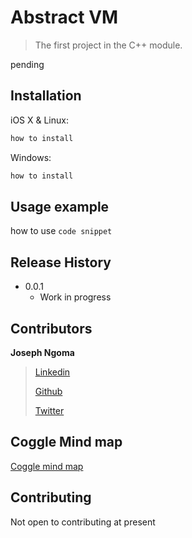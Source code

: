 # Abstract VM

> The first project in the C++ module.

pending

## Installation

iOS X & Linux:

```sh
how to install
```

Windows:

```sh
how to install
```

## Usage example

how to use
``code snippet``

## Release History

* 0.0.1
    * Work in progress
   
## Contributors

**Joseph Ngoma**
>[Linkedin](https://www.linkedin.com/in/joseph-ngoma-03189214b/)
>
>[Github](https://github.com/Kid-Seven-7)
>
>[Twitter](https://twitter.com/mr_joey0707)
>

## Coggle Mind map
[Coggle mind map](https://coggle.it/diagram/WzRwAjCAbm_AquTD/t/-/d49927e3c2dbe46a62877a4fdb3ee68991934e750fef93495c036af75906a4c9)

## Contributing

Not open to contributing at present

